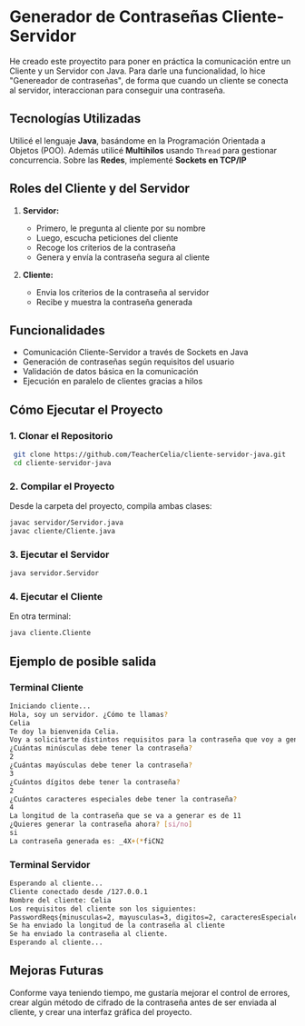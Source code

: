#  Generador de Contraseñas Cliente-Servidor

He creado este proyectito para poner en práctica la comunicación entre un Cliente y un Servidor con Java.
Para darle una funcionalidad, lo hice "Genereador de contraseñas", de forma que cuando un cliente se conecta al servidor, interaccionan para conseguir una contraseña.

## Tecnologías Utilizadas
Utilicé el lenguaje **Java**, basándome en la Programación Orientada a Objetos (POO). 
Además utilicé **Multihilos** usando `Thread` para gestionar concurrencia.
Sobre las **Redes**, implementé **Sockets en TCP/IP** 

## Roles del Cliente y del Servidor
1. **Servidor:**
   - Primero, le pregunta al cliente por su nombre
   - Luego, escucha peticiones del cliente
   - Recoge los criterios de la contraseña
   - Genera y envía la contraseña segura al cliente

3. **Cliente:**
   - Envia los criterios de la contraseña al servidor
   - Recibe y muestra la contraseña generada

## Funcionalidades
- Comunicación Cliente-Servidor a través de Sockets en Java
- Generación de contraseñas según requisitos del usuario
- Validación de datos básica en la comunicación
- Ejecución en paralelo de clientes gracias a hilos  

## Cómo Ejecutar el Proyecto
### 1. Clonar el Repositorio
```sh
 git clone https://github.com/TeacherCelia/cliente-servidor-java.git
 cd cliente-servidor-java
```

### 2. Compilar el Proyecto
Desde la carpeta del proyecto, compila ambas clases:
```sh
javac servidor/Servidor.java
javac cliente/Cliente.java
```

### 3. Ejecutar el Servidor
```sh
java servidor.Servidor
```

### 4. Ejecutar el Cliente
En otra terminal:
```sh
java cliente.Cliente
```

## Ejemplo de posible salida

### Terminal Cliente
```sh
Iniciando cliente...
Hola, soy un servidor. ¿Cómo te llamas?
Celia
Te doy la bienvenida Celia.
Voy a solicitarte distintos requisitos para la contraseña que voy a generar.
¿Cuántas minúsculas debe tener la contraseña?
2
¿Cuántas mayúsculas debe tener la contraseña?
3
¿Cuántos dígitos debe tener la contraseña?
2
¿Cuántos caracteres especiales debe tener la contraseña?
4
La longitud de la contraseña que se va a generar es de 11
¿Quieres generar la contraseña ahora? [si/no]
si
La contraseña generada es: _4X+(*fiCN2
```

### Terminal Servidor
```sh
Esperando al cliente...
Cliente conectado desde /127.0.0.1
Nombre del cliente: Celia
Los requisitos del cliente son los siguientes: 
PasswordReqs{minusculas=2, mayusculas=3, digitos=2, caracteresEspeciales=4}
Se ha enviado la longitud de la contraseña al cliente
Se ha enviado la contraseña al cliente.
Esperando al cliente...
```

## Mejoras Futuras
Conforme vaya teniendo tiempo, me gustaría mejorar el control de errores, crear algún método de cifrado de la contraseña antes de ser enviada al cliente, y crear una interfaz gráfica del proyecto.

